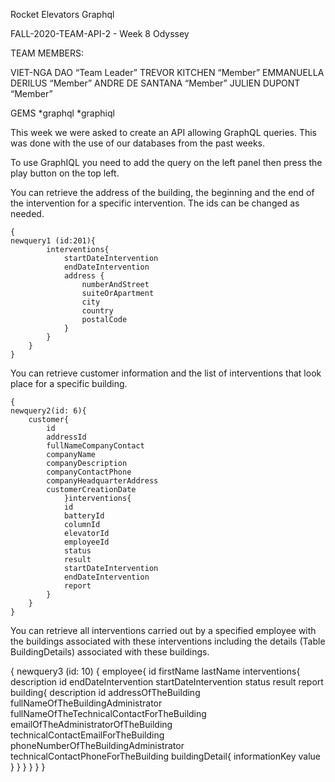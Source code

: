 Rocket Elevators Graphql

FALL-2020-TEAM-API-2 - Week 8 Odyssey

TEAM MEMBERS:

VIET-NGA DAO “Team Leader”
TREVOR KITCHEN “Member”
EMMANUELLA DERILUS “Member”
ANDRE DE SANTANA “Member”
JULIEN DUPONT “Member”

  GEMS
  *graphql
  *graphiql

This week we were asked to create an API allowing GraphQL queries. This was done with the use of our databases from the past weeks.

To use GraphIQL you need to add the query on the left panel then press the play button on the top left.

You can retrieve the address of the building, the beginning and the end of the intervention for a specific intervention. The ids can be changed as needed.
```
{  
newquery1 (id:201){  
		interventions{  
			startDateIntervention  
			endDateIntervention  
			address {  
				numberAndStreet  
				suiteOrApartment  
				city  
				country  
				postalCode  
			}  
		}  
	}  
}

```
You can retrieve customer information and the list of interventions that look place for a specific building.
```
{  
newquery2(id: 6){  
	customer{  
		id  
		addressId  
		fullNameCompanyContact  
		companyName  
		companyDescription  
		companyContactPhone  
		companyHeadquarterAddress  
		customerCreationDate  
			}interventions{  
			id  
			batteryId  
			columnId  
			elevatorId  
			employeeId  
			status  
			result  
			startDateIntervention  
			endDateIntervention  
			report  
		}  
	}  
}
```

You can retrieve all interventions carried out by a specified employee with the buildings associated with these interventions including the details (Table BuildingDetails) associated with these buildings.

{
newquery3 (id: 10) {
employee{
id
firstName
lastName
interventions{
description
id
endDateIntervention
startDateIntervention
status
result
report
building{
description
id
addressOfTheBuilding
fullNameOfTheBuildingAdministrator
fullNameOfTheTechnicalContactForTheBuilding
emailOfTheAdministratorOfTheBuilding
technicalContactEmailForTheBuilding
phoneNumberOfTheBuildingAdministrator
technicalContactPhoneForTheBuilding
buildingDetail{
informationKey
value
}
}
}
}
}
}
